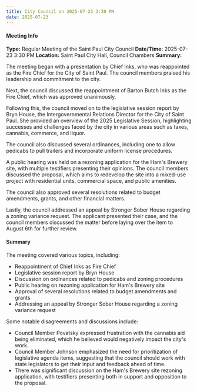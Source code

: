 ```yaml
---
title: City Council on 2025-07-23 3:30 PM
date: 2025-07-23
---
```

#### Meeting Info
**Type:** Regular Meeting of the Saint Paul City Council
**Date/Time:** 2025-07-23 3:30 PM
**Location:** Saint Paul City Hall, Council Chambers
**Summary:**

The meeting began with a presentation by Chief Inks, who was reappointed as the Fire Chief for the City of Saint Paul. The council members praised his leadership and commitment to the city.

Next, the council discussed the reappointment of Barton Butch Inks as the Fire Chief, which was approved unanimously.

Following this, the council moved on to the legislative session report by Bryn House, the Intergovernmental Relations Director for the City of Saint Paul. She provided an overview of the 2025 Legislative Session, highlighting successes and challenges faced by the city in various areas such as taxes, cannabis, commerce, and liquor.

The council also discussed several ordinances, including one to allow pedicabs to pull trailers and incorporate uniform license procedures.

A public hearing was held on a rezoning application for the Ham's Brewery site, with multiple testifiers presenting their opinions. The council members discussed the proposal, which aims to redevelop the site into a mixed-use project with residential units, commercial space, and public amenities.

The council also approved several resolutions related to budget amendments, grants, and other financial matters.

Lastly, the council addressed an appeal by Stronger Sober House regarding a zoning variance request. The applicant presented their case, and the council members discussed the matter before laying over the item to August 6th for further review.

#### Summary
The meeting covered various topics, including:

* Reappointment of Chief Inks as Fire Chief
* Legislative session report by Bryn House
* Discussion on ordinances related to pedicabs and zoning procedures
* Public hearing on rezoning application for Ham's Brewery site
* Approval of several resolutions related to budget amendments and grants
* Addressing an appeal by Stronger Sober House regarding a zoning variance request

Some notable disagreements and discussions include:

* Council Member Povatsky expressed frustration with the cannabis aid being eliminated, which he believed would negatively impact the city's work.
* Council Member Johnson emphasized the need for prioritization of legislative agenda items, suggesting that the council should work with state legislators to get their input and feedback ahead of time.
* There was significant discussion on the Ham's Brewery site rezoning application, with testifiers presenting both in support and opposition to the proposal.

